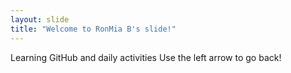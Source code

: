 ```yaml
---
layout: slide
title: "Welcome to RonMia B's slide!"
---
```

Learning GitHub and daily activities
Use the left arrow to go back!